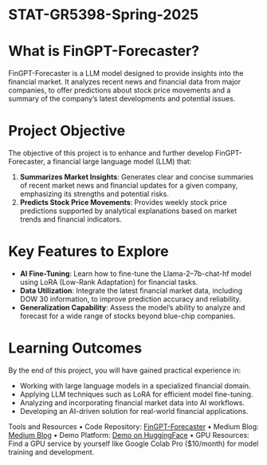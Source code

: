 # STAT-GR5398-Spring-2025

# What is FinGPT-Forecaster?
FinGPT-Forecaster is a LLM model designed to provide insights into the financial market. It analyzes recent news and financial data from major companies, to offer predictions about stock price movements and a summary of the company’s latest developments and potential issues. 


# Project Objective
The objective of this project is to enhance and further develop FinGPT-Forecaster, a financial large language model (LLM) that:
 
1. **Summarizes Market Insights**: Generates clear and concise summaries of recent market news and financial updates for a given company, emphasizing its strengths and potential risks.
2. **Predicts Stock Price Movements**: Provides weekly stock price predictions supported by analytical explanations based on market trends and financial indicators.

# Key Features to Explore
* **AI Fine-Tuning**: Learn how to fine-tune the Llama-2–7b-chat-hf model using LoRA (Low-Rank Adaptation) for financial tasks.
* **Data Utilization**: Integrate the latest financial market data, including DOW 30 information, to improve prediction accuracy and reliability.
* **Generalization Capability**: Assess the model’s ability to analyze and forecast for a wide range of stocks beyond blue-chip companies.


# Learning Outcomes
By the end of this project, you will have gained practical experience in:
* Working with large language models in a specialized financial domain.
* Applying LLM techniques such as LoRA for efficient model fine-tuning.
* Analyzing and incorporating financial market data into AI workflows.
* Developing an AI-driven solution for real-world financial applications.

Tools and Resources
 • Code Repository: [FinGPT-Forecaster](https://github.com/AI4Finance-Foundation/FinGPT/tree/master/fingpt/FinGPT_Forecaster)
 • Medium Blog: [Medium Blog](https://medium.com/@ll3713/the-road-to-fingpt-instructive-fine-tuned-market-forecaster-cfe7cbf9038b)
 • Demo Platform: [Demo on HuggingFace](https://huggingface.co/spaces/FinGPT/FinGPT-Forecaster)
 • GPU Resources: Find a GPU service by yourself like Google Colab Pro ($10/month) for model training and development.